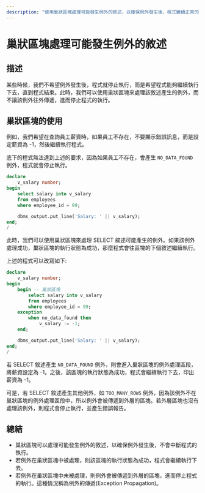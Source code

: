 ```yaml
---
description: "使用巢狀區塊處理可能發生例外的敘述，以確保例外發生後，程式繼續正常的執行。沒有被巢狀區塊處理的例外，會被傳遞到外層區塊，進而停止程式的執行。"
---
```


# 巢狀區塊處理可能發生例外的敘述

## 描述

某些時候，我們不希望例外發生後，程式就停止執行，而是希望程式能夠繼續執行下去，直到程式結束。此時，我們可以使用巢狀區塊來處理該敘述產生的例外，而不讓該例外往外傳遞，進而停止程式的執行。

## 巢狀區塊的使用 

例如，我們希望在查詢員工薪資時，如果員工不存在，不要顯示錯誤訊息，而是設定薪資為 -1，然後繼續執行程式。

底下的程式無法達到上述的要求，因為如果員工不存在，會產生 `NO_DATA_FOUND` 例外，程式就會停止執行。

```sql
declare
    v_salary number;
begin
    select salary into v_salary
    from employees
    where employee_id = 99;

    dbms_output.put_line('Salary: ' || v_salary);
end;
/
```

此時，我們可以使用巢狀區塊來處理 SELECT 敘述可能產生的例外。如果該例外處理成功，巢狀區塊的執行狀態為成功，那麼程式會往區塊的下個敘述繼續執行。

上述的程式可以改寫如下:

```sql
declare
    v_salary number;
begin
    begin -- 巢狀區塊
        select salary into v_salary
        from employees
        where employee_id = 99;
    exception
        when no_data_found then
            v_salary := -1;
    end;

    dbms_output.put_line('Salary: ' || v_salary);
end;
/
```

若 SELECT 敘述產生 `NO_DATA_FOUND` 例外，則會進入巢狀區塊的例外處理區段，將薪資設定為 -1。之後，該區塊的執行狀態為成功，程式會繼續執行下去，印出薪資為 -1。

可是，若 SELECT 敘述產生其他例外，如 `TOO_MANY_ROWS` 例外，因為該例外不在巢狀區塊的例外處理區段中，所以例外會被傳遞到外層的區塊。若外層區塊也沒有處理該例外，則程式會停止執行，並產生錯誤報告。

## 總結

- 巢狀區塊可以處理可能發生例外的敘述，以確保例外發生後，不會中斷程式的執行。
- 若例外在巢狀區塊中被處理，則該區塊的執行狀態為成功，程式會繼續執行下去。
- 若例外在巢狀區塊中未被處理，則例外會被傳遞到外層的區塊，進而停止程式的執行。這種情況稱為例外的傳遞(Exception Propagation)。